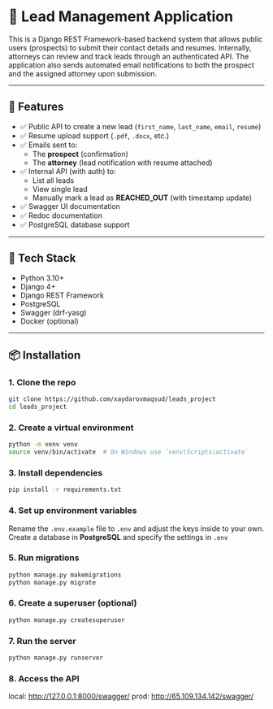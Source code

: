 # 📝 Lead Management Application

This is a Django REST Framework-based backend system that allows public users (prospects) to submit their contact details and resumes. Internally, attorneys can review and track leads through an authenticated API. The application also sends automated email notifications to both the prospect and the assigned attorney upon submission.

---

## 🚀 Features

- ✅ Public API to create a new lead (`first_name`, `last_name`, `email`, `resume`)
- ✅ Resume upload support (`.pdf`, `.docx`, etc.)
- ✅ Emails sent to:
  - The **prospect** (confirmation)
  - The **attorney** (lead notification with resume attached)
- ✅ Internal API (with auth) to:
  - List all leads
  - View single lead
  - Manually mark a lead as **REACHED_OUT** (with timestamp update)
- ✅ Swagger UI documentation
- ✅ Redoc documentation
- ✅ PostgreSQL database support

---

## 📁 Tech Stack

- Python 3.10+
- Django 4+
- Django REST Framework
- PostgreSQL
- Swagger (drf-yasg)
- Docker (optional)

---

## 📦 Installation

### 1. Clone the repo

```bash
git clone https://github.com/xaydarovmaqsud/leads_project
cd leads_project
```

### 2. Create a virtual environment

```bash
python -m venv venv
source venv/bin/activate  # On Windows use `venv\Scripts\activate`
```
### 3. Install dependencies

```bash
pip install -r requirements.txt
```
### 4. Set up environment variables
Rename the `.env.example` file to `.env` and adjust the keys inside to your own. Create a database in **PostgreSQL** and specify the settings in `.env`
### 5. Run migrations

```bash
python manage.py makemigrations
python manage.py migrate
```
### 6. Create a superuser (optional)

```bash
python manage.py createsuperuser
```
### 7. Run the server

```bash
python manage.py runserver
```
### 8. Access the API
local: http://127.0.0.1:8000/swagger/
prod: http://65.109.134.142/swagger/

